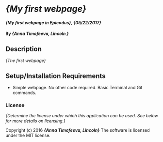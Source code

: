 # _{My first webpage}_

#### _{My first webpage in Epicodus}, {05/22/2017}_

#### By _**{Anna Timofeeva, Lincoln }**_

## Description

_{The first webpage}_

## Setup/Installation Requirements

* Simple webpage. No other code required. Basic Terminal and Git commands.

### License

*{Determine the license under which this application can be used.  See below for more details on licensing.}*

Copyright (c) 2016 **_{Anna Timofeeva, Lincoln}_**
The software is licensed under the MIT license.
